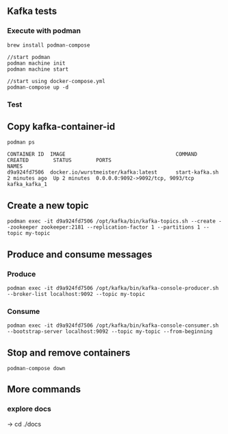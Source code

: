 ## Kafka tests

### Execute with podman

```shell
brew install podman-compose

//start podman 
podman machine init        
podman machine start

//start using docker-compose.yml
podman-compose up -d       
```

### Test
## Copy kafka-container-id
```
podman ps
```

```shell
CONTAINER ID  IMAGE                                    COMMAND               CREATED        STATUS        PORTS                                               NAMES
d9a924fd7506  docker.io/wurstmeister/kafka:latest      start-kafka.sh        2 minutes ago  Up 2 minutes  0.0.0.0:9092->9092/tcp, 9093/tcp                    kafka_kafka_1
```
## Create a new topic
```shell
podman exec -it d9a924fd7506 /opt/kafka/bin/kafka-topics.sh --create --zookeeper zookeeper:2181 --replication-factor 1 --partitions 1 --topic my-topic
```

## Produce and consume messages
### Produce
```shell
podman exec -it d9a924fd7506 /opt/kafka/bin/kafka-console-producer.sh --broker-list localhost:9092 --topic my-topic
```

### Consume
```shell
podman exec -it d9a924fd7506 /opt/kafka/bin/kafka-console-consumer.sh --bootstrap-server localhost:9092 --topic my-topic --from-beginning
```

## Stop and remove containers
```shell
podman-compose down
```

## More commands
### explore docs
-> cd ./docs 
